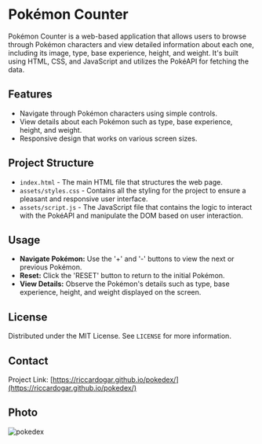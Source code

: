 # Pokémon Counter

Pokémon Counter is a web-based application that allows users to browse through Pokémon characters and view detailed information about each one, including its image, type, base experience, height, and weight. It's built using HTML, CSS, and JavaScript and utilizes the PokéAPI for fetching the data.

## Features
- Navigate through Pokémon characters using simple controls.
- View details about each Pokémon such as type, base experience, height, and weight.
- Responsive design that works on various screen sizes.

## Project Structure
- `index.html` - The main HTML file that structures the web page.
- `assets/styles.css` - Contains all the styling for the project to ensure a pleasant and responsive user interface.
- `assets/script.js` - The JavaScript file that contains the logic to interact with the PokéAPI and manipulate the DOM based on user interaction.


## Usage
- **Navigate Pokémon:** Use the '+' and '-' buttons to view the next or previous Pokémon.
- **Reset:** Click the 'RESET' button to return to the initial Pokémon.
- **View Details:** Observe the Pokémon's details such as type, base experience, height, and weight displayed on the screen.


## License
Distributed under the MIT License. See `LICENSE` for more information.

## Contact
Project Link: [https://riccardogar.github.io/pokedex/](https://riccardogar.github.io/pokedex/)

## Photo

![pokedex](https://github.com/riccardogar/pokedex/assets/136090142/02664bab-bf29-41b2-9ab4-a31073fefec6)


